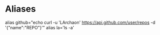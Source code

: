 # Aliases
alias github="echo curl -u \'LArchaon\' https://api.github.com/user/repos -d \'{\"name\":\"REPO\"}\'"
alias la='ls -a'

